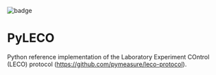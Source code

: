 ![badge](https://img.shields.io/endpoint?url=https://gist.githubusercontent.com/bmoneke/7a8a7b874b62ed803eb56ca04830bede/raw/pyleco-coverage.json)

# PyLECO
Python reference implementation of the Laboratory Experiment COntrol (LECO) protocol (https://github.com/pymeasure/leco-protocol).

